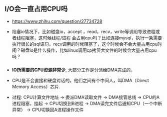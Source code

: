 ## I/O会一直占用CPU吗
* https://www.zhihu.com/question/27734728

* 阻塞io情况下，比如磁盘io，accept ，read，recv，write等调用导致进程或者线程阻塞，这时候线程/进程 会占用cpu吗？比如连接mysql，执行一条需要执行很长的sql语句，recv调用的时候阻塞了，这个时候会不会大量占用cpu时间？磁盘io是什么操作，比如linux调用cp拷贝大文件的时候会大量占用cpu吗？


### 
* __IO所需要的CPU资源非常少__, 大部分工作是分派给DMA完成的。

* CPU是不会直接和硬盘对话的，他们之间有个中间人，叫DMA（Direct Memory Access）芯片.

* 过程: CPU计算文件地址 -> 委派DMA读取文件 -> DMA接管总线 -> CPU的A进程阻塞，挂起 -> CPU切换到B进程 -> DMA读完文件后通知CPU（一个中断异常） -> CPU切换回A进程操作文件
